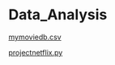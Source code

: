 # Data_Analysis
[mymoviedb.csv](https://github.com/user-attachments/files/21808595/mymoviedb.csv)

[projectnetflix.py](https://github.com/user-attachments/files/21808606/projectnetflix.py)
